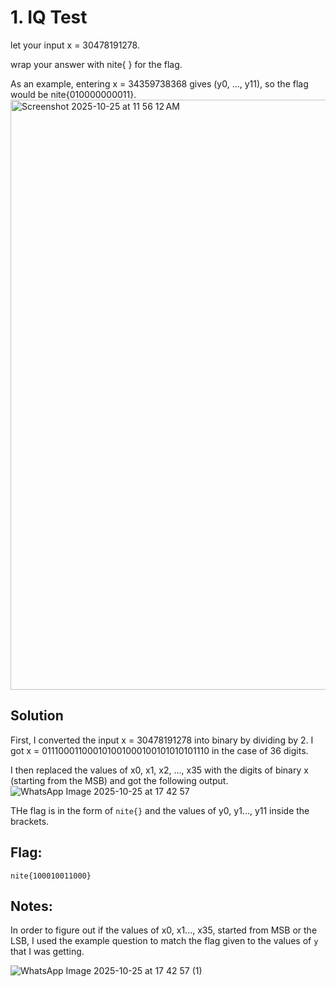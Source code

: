 # 1. IQ Test

let your input x = 30478191278.

wrap your answer with nite{ } for the flag.

As an example, entering x = 34359738368 gives (y0, ..., y11), so the flag would be nite{010000000011}.
<img width="530" height="944" alt="Screenshot 2025-10-25 at 11 56 12 AM" src="https://github.com/user-attachments/assets/5b621858-c0c1-44e4-98e6-012335dbc2e5" />


## Solution

First, I converted the input x = 30478191278 into binary by dividing by 2. 
I got x = 011100011000101001000100101010101110 in the case of 36 digits. 

I then replaced the values of x0, x1, x2, ..., x35 with the digits of binary x (starting from the MSB) and got the following output.
![WhatsApp Image 2025-10-25 at 17 42 57](https://github.com/user-attachments/assets/71b995ea-9803-49e2-aa2c-72284b01f606)

THe flag is in the form of ```nite{}``` and the values of y0, y1..., y11 inside the brackets. 

## Flag:
```
nite{100010011000}
```

## Notes:
In order to figure out if the values of x0, x1..., x35, started from MSB or the LSB, I used the example question to match the flag given to the values of ```y``` that I was getting. 

![WhatsApp Image 2025-10-25 at 17 42 57 (1)](https://github.com/user-attachments/assets/f6996a80-7a60-4650-bb63-173a65ca3943)


